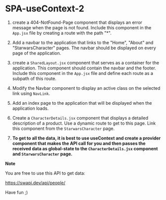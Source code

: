 # SPA-useContext-2

1. create a 404-NotFound-Page component that displays an error message when the page is not found. Include this component in the `App.jsx` file by creating a route with the path "\*".

2. Add a navbar to the application that links to the "Home", "About" and "StarwarsCharacter" pages. The navbar should be displayed on every page of the application.

3. create a `SharedLayout.jsx` component that serves as a container for the application. This component should contain the navbar and the footer. Include this component in the `App.jsx` file and define each route as a subpath of this route.

4. Modify the Navbar component to display an active class on the selected link using `NavLink`.

5. Add an index page to the application that will be displayed when the application loads.

6. Create a `CharacterDetails.jsx` component that displays a detailed description of a product. Use a dynamic route to get to this page. Link this component from the `StarwarsCharacter` page.
7. **To get to all the data, it is best to use useContext and create a provider component that makes the API call for you and then passes the received data as global-state to the `CharacterDetails.jsx` component and `StarwarsCharacter` page.**

**Note**

You are free to use this API to get data:

https://swapi.dev/api/people/

Have fun ;)
